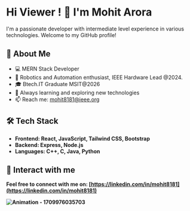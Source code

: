# Hi Viewer ! 👋 I'm Mohit Arora

I'm a passionate developer with intermediate level experience in various technologies. Welcome to my GitHub profile!

## 🚀 About Me

- 💻 MERN Stack Developer
- 🤖 Robotics and Automation enthusiast, IEEE Hardware Lead @2024.
- 🎓 Btech.IT Graduate MSIT@2026
- 🌱 Always learning and exploring new technologies
- 📫 Reach me: [mohit8181@ieee.org](mailto:mohit8181@ieee.org)

## 🛠️ Tech Stack

- <strong>Frontend<strong/>: React, JavaScript, Tailwind CSS, Bootstrap
- <strong>Backend<strong/>: Express, Node.js
- <strong>Languages<strong/>: C++, C, Java, Python


## 🌟 Interact with me

Feel free to connect with me on: [https://linkedin.com/in/mohit8181](https://linkedin.com/in/mohit8181)

![Animation - 1709976035703](https://github.com/mohitarora8181/mohitarora8181/assets/108920156/80a44b0f-4d1e-4cb9-8779-2de6a1c5cee8)



